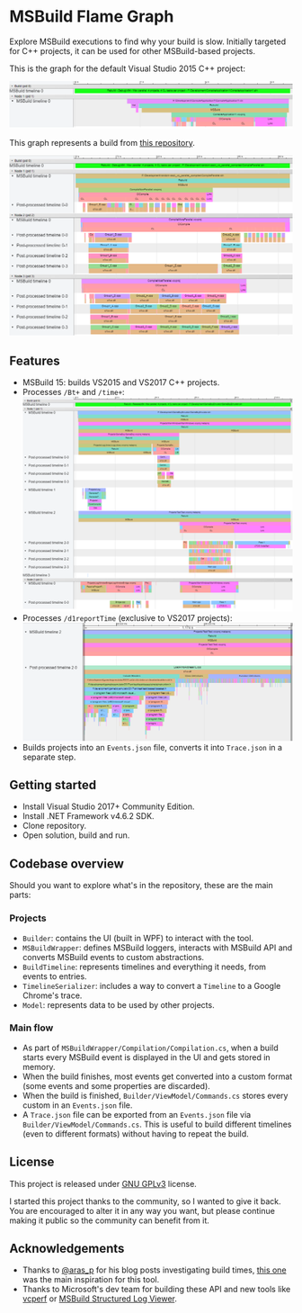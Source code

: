 # MSBuild Flame Graph

Explore MSBuild executions to find why your build is slow. Initially targeted for C++ projects, it can be used for other MSBuild-based projects.

This is the graph for the default Visual Studio 2015 C++ project:

![Flame Graph: default Visual Studio 2015](./readme-samples/blank-project.png "Flame graph: default Visual Studio 2015 project")

This graph represents a build from [this repository](https://github.com/randomascii/main/tree/master/xperf/vc_parallel_compiles).

![Flame Graph: Bruce Dawson's parallel projects](./readme-samples/random-ascii-parallel.png "Flame graph: Bruce Dawson's parallel projects")

## Features

  * MSBuild 15: builds VS2015 and VS2017 C++ projects.
  * Processes `/Bt+` and `/time+`:
    ![Flame Graph: /Bt+ and /time+](./readme-samples/bt-plus-time-plus.png "Flame graph: /Bt+ and /time+")
  * Processes `/d1reportTime` (exclusive to VS2017 projects):
    ![Flame Graph: /d1reportTime](./readme-samples/d1reportTime.png "Flame graph: /d1reportTime")
  * Builds projects into an `Events.json` file, converts it into `Trace.json` in a separate step.

## Getting started

  * Install Visual Studio 2017+ Community Edition.
  * Install .NET Framework v4.6.2 SDK.
  * Clone repository.
  * Open solution, build and run.

## Codebase overview

Should you want to explore what's in the repository, these are the main parts:

### Projects

  * `Builder`: contains the UI (built in WPF) to interact with the tool.
  * `MSBuildWrapper`: defines MSBuild loggers, interacts with MSBuild API and converts MSBuild events to custom abstractions.
  * `BuildTimeline`: represents timelines and everything it needs, from events to entries.
  * `TimelineSerializer`: includes a way to convert a `Timeline` to a Google Chrome's trace.
  * `Model`: represents data to be used by other projects.

### Main flow

  * As part of `MSBuildWrapper/Compilation/Compilation.cs`, when a build starts every MSBuild event is displayed in the UI and gets stored in memory.
  * When the build finishes, most events get converted into a custom format (some events and some properties are discarded).
  * When the build is finished, `Builder/ViewModel/Commands.cs` stores every custom in an `Events.json` file.
  * A `Trace.json` file can be exported from an `Events.json` file via `Builder/ViewModel/Commands.cs`. This is useful to build different timelines (even to different formats) without having to repeat the build.

## License

This project is released under [GNU GPLv3](https://github.com/MetanoKid/msbuild-flame-graph/blob/master/LICENSE.md) license.

I started this project thanks to the community, so I wanted to give it back. You are encouraged to alter it in any way you want, but please continue making it public so the community can benefit from it.

## Acknowledgements

  * Thanks to [@aras_p](https://twitter.com/aras_p) for his blog posts investigating build times, [this one](https://aras-p.info/blog/2019/01/16/time-trace-timeline-flame-chart-profiler-for-Clang/) was the main inspiration for this tool.
  * Thanks to Microsoft's dev team for building these API and new tools like [vcperf](https://github.com/microsoft/vcperf) or [MSBuild Structured Log Viewer](https://github.com/KirillOsenkov/MSBuildStructuredLog).
